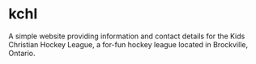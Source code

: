 # kchl
A simple website providing information and contact details for the Kids Christian Hockey League, a for-fun hockey league located in Brockville, Ontario.